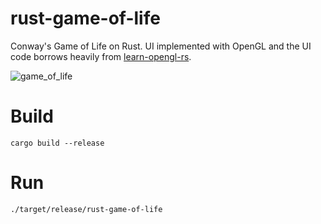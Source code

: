 # rust-game-of-life
Conway's Game of Life on Rust. UI implemented with OpenGL and the UI code borrows heavily from [learn-opengl-rs](https://github.com/bwasty/learn-opengl-rs).

![game_of_life](https://user-images.githubusercontent.com/2308612/87173653-c1501280-c2de-11ea-89e3-8993c7453780.gif)


# Build
`cargo build --release`

# Run
`./target/release/rust-game-of-life`
